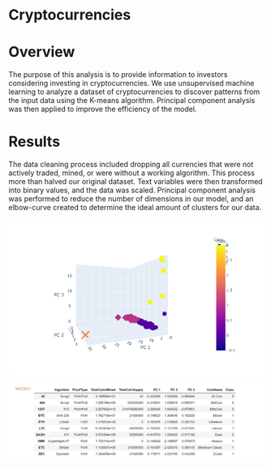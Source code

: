 # Cryptocurrencies

# Overview
The purpose of this analysis is to provide information to investors considering investing in cryptocurrencies. We use unsupervised machine learning to analyze a dataset of cryptocurrencies to discover patterns from the input data using the K-means algorithm. Principal component analysis was then applied to improve the efficiency of the model. 

# Results
The data cleaning process included dropping all currencies that were not actively traded, mined, or were without a working algorithm. This process more than halved our original dataset. Text variables were then transformed into binary values, and the data was scaled. Principal component analysis was performed to reduce the number of dimensions in our model, and an elbow-curve created to determine the ideal amount of clusters for our data. 

![3d](3d_plot.png)

![ref](reference.PNG)
